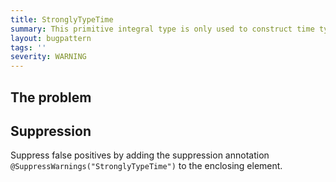 ```yaml
---
title: StronglyTypeTime
summary: This primitive integral type is only used to construct time types. It would be clearer to strongly type the field instead.
layout: bugpattern
tags: ''
severity: WARNING
---
```


<!--
*** AUTO-GENERATED, DO NOT MODIFY ***
To make changes, edit the @BugPattern annotation or the explanation in docs/bugpattern.
-->


## The problem


## Suppression
Suppress false positives by adding the suppression annotation `@SuppressWarnings("StronglyTypeTime")` to the enclosing element.
